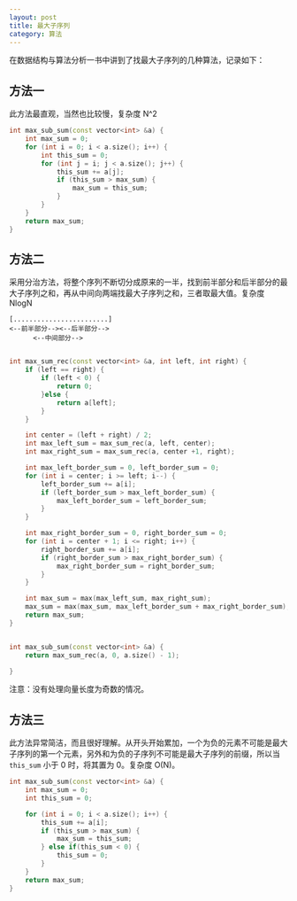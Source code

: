 ```yaml
---
layout: post
title: 最大子序列
category: 算法
---
```


在数据结构与算法分析一书中讲到了找最大子序列的几种算法，记录如下：

## 方法一

此方法最直观，当然也比较慢，复杂度 N^2

```c++
int max_sub_sum(const vector<int> &a) {
	int max_sum = 0;
	for (int i = 0; i < a.size(); i++) {
		int this_sum = 0;
		for	(int j = i; j < a.size(); j++) {
			this_sum += a[j];
			if (this_sum > max_sum) {
				max_sum = this_sum;
			}
		}
	}
	return max_sum;
}
```


## 方法二

采用分治方法，将整个序列不断切分成原来的一半，找到前半部分和后半部分的最大子序列之和，再从中间向两端找最大子序列之和，三者取最大值。复杂度 NlogN

```
[........................]
<--前半部分--><--后半部分-->
      <--中间部分-->
```


```c++

int max_sum_rec(const vector<int> &a, int left, int right) {
	if (left == right) {
		if (left < 0) {
			return 0;
		}else {
			return a[left];
		}
	}

	int center = (left + right) / 2;
	int max_left_sum = max_sum_rec(a, left, center);
	int max_right_sum = max_sum_rec(a, center +1, right);

	int max_left_border_sum = 0, left_border_sum = 0;
	for (int i = center; i >= left; i--) {
		left_border_sum += a[i];
		if (left_border_sum > max_left_border_sum) {
			max_left_border_sum = left_border_sum;
		}
	}

	int max_right_border_sum = 0, right_border_sum = 0;
	for (int i = center + 1; i <= right; i++) {
		right_border_sum += a[i];
		if (right_border_sum > max_right_border_sum) {
			max_right_border_sum = right_border_sum;
		}
	}

	int max_sum = max(max_left_sum, max_right_sum);
	max_sum = max(max_sum, max_left_border_sum + max_right_border_sum);
	return max_sum;
}


int max_sub_sum(const vector<int> &a) {
	return max_sum_rec(a, 0, a.size() - 1);

}
```

注意：没有处理向量长度为奇数的情况。

## 方法三

此方法异常简洁，而且很好理解。从开头开始累加，一个为负的元素不可能是最大子序列的第一个元素，另外和为负的子序列不可能是最大子序列的前缀，所以当 `this_sum` 小于 0 时，将其置为 0。复杂度 O(N)。


```c++
int max_sub_sum(const vector<int> &a) {
	int max_sum = 0;
	int this_sum = 0;

	for (int i = 0; i < a.size(); i++) {
		this_sum += a[i];
		if (this_sum > max_sum) {
			max_sum = this_sum;
		} else if(this_sum < 0) {
			this_sum = 0;
		}
	}
	return max_sum;
}
```


